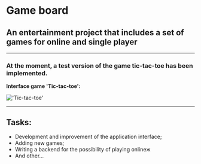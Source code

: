 # Game board

## An entertainment project that includes a set of games for online and single player

---

### At the moment, a test version of the game tic-tac-toe has been implemented.

**Interface game 'Tic-tac-toe':**

!['Tic-tac-toe'](https://github.com/Andrej1405/world_game/tree/master/src/assests/images/board.png "Interface game 'Tic-tac-toe'")

---

## Tasks:

-   Development and improvement of the application interface;
-   Adding new games;
-   Writing a backend for the possibility of playing onlineж
-   And other...
